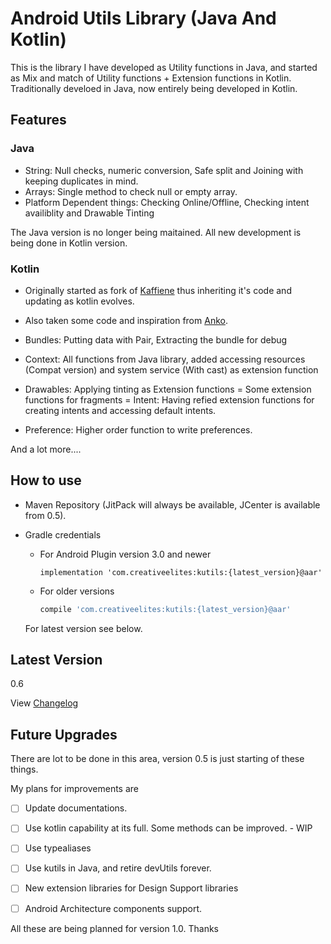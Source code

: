 # Android Utils Library (Java And Kotlin)
This is the library I have developed as Utility functions in Java, and started as Mix and match of Utility functions + Extension functions in Kotlin. Traditionally develoed in Java, now entirely being developed in Kotlin.

## Features
### Java 
- String: Null checks, numeric conversion, Safe split and Joining with keeping duplicates in mind.
- Arrays: Single method to check null or empty array.
- Platform Dependent things: Checking Online/Offline, Checking intent availiblity and Drawable Tinting 

The Java version is no longer being maitained. All new development is being done in Kotlin version.

### Kotlin
- Originally started as fork of [Kaffiene](https://github.com/ragunathjawahar/kaffeine) thus inheriting it's code and updating as kotlin evolves.
- Also taken some code and inspiration from [Anko](https://github.com/Kotlin/anko). 

    
- Bundles: Putting data with Pair, Extracting the bundle for debug
- Context: All functions from Java library, added accessing resources (Compat version) and system service (With cast) as extension function 
- Drawables: Applying tinting as Extension functions
= Some extension functions for fragments
= Intent: Having refied extension functions for creating intents and accessing default intents.
- Preference: Higher order function to write preferences.

And a lot more....

## How to use
- Maven Repository (JitPack will always be available, JCenter is available from 0.5).

- Gradle credentials 
    - For Android Plugin version 3.0 and newer
        ```goovy
        implementation 'com.creativeelites:kutils:{latest_version}@aar'
        ```
    - For older versions
        ```Groovy
        compile 'com.creativeelites:kutils:{latest_version}@aar'
        ```
    
    For latest version see below.
    
## Latest Version
0.6

View [Changelog](changelog.md)

## Future Upgrades 
There are lot to be done in this area, version 0.5 is just starting of these things.

My plans for improvements are
- [ ] Update documentations.
- [ ] Use kotlin capability at its full. Some methods can be improved. - WIP
- [ ] Use typealiases
- [ ] Use kutils in Java, and retire devUtils forever.
- [ ] New extension libraries for Design Support libraries
- [ ] Android Architecture components support.


All these are being planned for version 1.0. Thanks